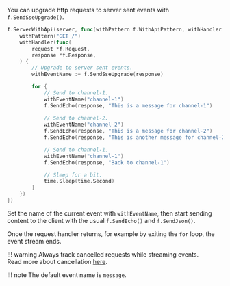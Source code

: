 You can upgrade http requests to server sent events with `f.SendSseUpgrade()`.

```go
f.ServerWithApi(server, func(withPattern f.WithApiPattern, withHandler f.WithApiHandler) {
    withPattern("GET /")
    withHandler(func(
        request *f.Request,
        response *f.Response,
    ) {
        // Upgrade to server sent events.
        withEventName := f.SendSseUpgrade(response)

        for {
            // Send to channel-1.
            withEventName("channel-1")
            f.SendEcho(response, "This is a message for channel-1")
            
            // Send to channel-2.
            withEventName("channel-2")
            f.SendEcho(response, "This is a message for channel-2")
            f.SendEcho(response, "This is another message for channel-2")

            // Send to channel-1.
            withEventName("channel-1")
            f.SendEcho(response, "Back to channel-1")

            // Sleep for a bit.
			time.Sleep(time.Second)
        }
    })
})
```

Set the name of the current event with `withEventName`, 
then start sending content to the client with the usual `f.SendEcho()` and `f.SendJson()`.


Once the request handler returns, 
for example by exiting the `for` loop, 
the event stream ends.

!!! warning
    Always track cancelled requests while streaming events.<br/>
    Read more about cancellation [here](./cancellation.md).

!!! note
    The default event name is `message`.
